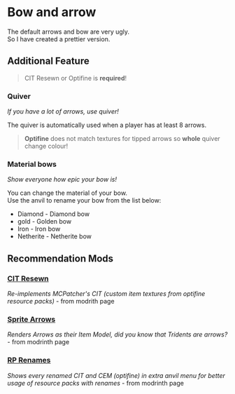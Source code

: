 # Bow and arrow

The default arrows and bow are very ugly.  
So I have created a prettier version.

## Additional Feature

> CIT Resewn or Optifine is **required**!

### Quiver

*If you have a lot of arrows, use quiver!*

The quiver is automatically used when a player has at least 8 arrows.

> **Optifine** does not match textures for tipped arrows so **whole** quiver change colour!

### Material bows

*Show everyone how epic your bow is!*

You can change the material of your bow.  
Use the anvil to rename your bow from the list below:

- Diamond - Diamond bow
- gold - Golden bow
- Iron - Iron bow
- Netherite - Netherite bow

## Recommendation Mods

### [CIT Resewn](https://modrinth.com/mod/cit-resewn)

*Re-implements MCPatcher's CIT (custom item textures from optifine resource packs)* - from modrith page

### [Sprite Arrows](https://modrinth.com/mod/sprite-arrows)

*Renders Arrows as their Item Model, did you know that Tridents are arrows?* - from modrinth page

### [RP Renames](https://modrinth.com/mod/rp-renames)
*Shows every renamed CIT and CEM (optifine) in extra anvil menu for better usage of resource packs with renames* - from modrinth page

